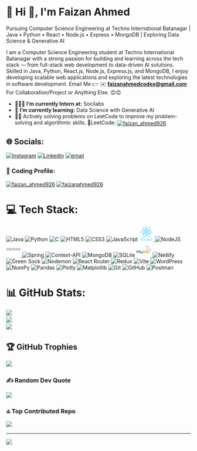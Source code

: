 # 💫 Hi 👋, I'm Faizan Ahmed

Pursuing Computer Science Engineering at Techno International Batanagar | Java • Python • React • Node.js • Express • MongoDB | Exploring Data Science & Generative AI

 I am a Computer Science Engineering student at Techno International Batanagar with a strong passion for building and learning across the tech stack — from full-stack web development to data-driven AI solutions.
Skilled in Java, Python, React.js, Node.js, Express.js, and MongoDB, I enjoy developing scalable web applications and exploring the latest technologies in software development.
Email Me 👉 ✉️ **faizanahmedcodex@gmail.com** For Collaboration/Project or Anything Else. 😊😊

- 👨🏻‍💼 **I’m currently Intern at:** Socilabs
- 🌱 **I’m currently learning:** Data Science with Generative AI
- 👨‍💻 Actively solving problems on LeetCode to improve my problem-solving and algorithmic skills.  🔗LeetCode: <a href="https://www.leetcode.com/faizan_ahmed926" target="blank"><img align="center" src="https://raw.githubusercontent.com/rahuldkjain/github-profile-readme-generator/master/src/images/icons/Social/leet-code.svg" alt="faizan_ahmed926" height="20" width="20" /></a>

## 🌐 Socials:
[![Instagram](https://img.shields.io/badge/Instagram-%23E4405F.svg?logo=Instagram&logoColor=white)](https://instagram.com/faizan_ahmed926) [![LinkedIn](https://img.shields.io/badge/LinkedIn-%230077B5.svg?logo=linkedin&logoColor=white)](https://linkedin.com/in/faizanahmed926) [![email](https://img.shields.io/badge/Email-D14836?logo=gmail&logoColor=white)](mailto:faizanahmedcodex@gmail.com) 

<h3 align="left">🧠 Coding Profile:</h3>
<p align="left">
<a href="https://www.leetcode.com/faizan_ahmed926" target="blank"><img align="center" src="https://raw.githubusercontent.com/rahuldkjain/github-profile-readme-generator/master/src/images/icons/Social/leet-code.svg" alt="faizan_ahmed926" height="30" width="40" /></a>
<a href="https://auth.geeksforgeeks.org/user/faizanahmed926" target="blank"><img align="center" src="https://raw.githubusercontent.com/rahuldkjain/github-profile-readme-generator/master/src/images/icons/Social/geeks-for-geeks.svg" alt="faizanahmed926" height="30" width="40" /></a>
</p>

# 💻 Tech Stack:
![Java](https://img.shields.io/badge/java-%23ED8B00.svg?style=for-the-badge&logo=openjdk&logoColor=white) ![Python](https://img.shields.io/badge/python-3670A0?style=for-the-badge&logo=python&logoColor=ffdd54) ![C](https://img.shields.io/badge/c-%2300599C.svg?style=for-the-badge&logo=c&logoColor=white) ![HTML5](https://img.shields.io/badge/html5-%23E34F26.svg?style=for-the-badge&logo=html5&logoColor=white) ![CSS3](https://img.shields.io/badge/css3-%231572B6.svg?style=for-the-badge&logo=css3&logoColor=white) ![JavaScript](https://img.shields.io/badge/javascript-%23323330.svg?style=for-the-badge&logo=javascript&logoColor=%23F7DF1E)      <a href="https://reactjs.org/" target="_blank" rel="noreferrer"> <img src="https://raw.githubusercontent.com/devicons/devicon/master/icons/react/react-original-wordmark.svg" alt="react" width="40" height="40"/> </a>   ![NodeJS](https://img.shields.io/badge/node.js-6DA55F?style=for-the-badge&logo=node.js&logoColor=white)   <a href="https://expressjs.com" target="_blank" rel="noreferrer"> <img src="https://raw.githubusercontent.com/devicons/devicon/master/icons/express/express-original-wordmark.svg" alt="express" width="40" height="40"/> </a>  ![Spring](https://img.shields.io/badge/spring-%236DB33F.svg?style=for-the-badge&logo=spring&logoColor=white) ![Context-API](https://img.shields.io/badge/Context--Api-000000?style=for-the-badge&logo=react) ![MongoDB](https://img.shields.io/badge/MongoDB-%234ea94b.svg?style=for-the-badge&logo=mongodb&logoColor=white)  ![SQLite](https://img.shields.io/badge/sqlite-%2307405e.svg?style=for-the-badge&logo=sqlite&logoColor=white) <a href="https://www.mysql.com/" target="_blank" rel="noreferrer"> <img src="https://raw.githubusercontent.com/devicons/devicon/master/icons/mysql/mysql-original-wordmark.svg" alt="mysql" width="40" height="40"/> </a> ![Netlify](https://img.shields.io/badge/netlify-%23000000.svg?style=for-the-badge&logo=netlify&logoColor=#00C7B7)  ![Green Sock](https://img.shields.io/badge/green%20sock-88CE02?style=for-the-badge&logo=greensock&logoColor=white) ![Nodemon](https://img.shields.io/badge/NODEMON-%23323330.svg?style=for-the-badge&logo=nodemon&logoColor=%BBDEAD) ![React Router](https://img.shields.io/badge/React_Router-CA4245?style=for-the-badge&logo=react-router&logoColor=white) ![Redux](https://img.shields.io/badge/redux-%23593d88.svg?style=for-the-badge&logo=redux&logoColor=white) ![Vite](https://img.shields.io/badge/vite-%23646CFF.svg?style=for-the-badge&logo=vite&logoColor=white) ![WordPress](https://img.shields.io/badge/WordPress-%23117AC9.svg?style=for-the-badge&logo=WordPress&logoColor=white)  ![NumPy](https://img.shields.io/badge/numpy-%23013243.svg?style=for-the-badge&logo=numpy&logoColor=white) ![Pandas](https://img.shields.io/badge/pandas-%23150458.svg?style=for-the-badge&logo=pandas&logoColor=white) ![Plotly](https://img.shields.io/badge/Plotly-%233F4F75.svg?style=for-the-badge&logo=plotly&logoColor=white) ![Matplotlib](https://img.shields.io/badge/Matplotlib-%23ffffff.svg?style=for-the-badge&logo=Matplotlib&logoColor=black) ![Git](https://img.shields.io/badge/git-%23F05033.svg?style=for-the-badge&logo=git&logoColor=white) ![GitHub](https://img.shields.io/badge/github-%23121011.svg?style=for-the-badge&logo=github&logoColor=white) ![Postman](https://img.shields.io/badge/Postman-FF6C37?style=for-the-badge&logo=postman&logoColor=white)


# 📊 GitHub Stats:
![](https://github-readme-stats.vercel.app/api?username=FaizanAhmed926&theme=dark&hide_border=false&include_all_commits=true&count_private=false)<br/>
![](https://nirzak-streak-stats.vercel.app/?user=FaizanAhmed926&theme=dark&hide_border=false)<br/>
![](https://github-readme-stats.vercel.app/api/top-langs/?username=FaizanAhmed926&theme=dark&hide_border=false&include_all_commits=true&count_private=false&layout=compact)

## 🏆 GitHub Trophies
![](https://github-profile-trophy.vercel.app/?username=FaizanAhmed926&theme=radical&no-frame=false&no-bg=true&margin-w=4)

### ✍️ Random Dev Quote
![](https://quotes-github-readme.vercel.app/api?type=horizontal&theme=radical)

### 🔝 Top Contributed Repo
![](https://github-contributor-stats.vercel.app/api?username=FaizanAhmed926&limit=5&theme=dark&combine_all_yearly_contributions=true)

---
[![](https://visitcount.itsvg.in/api?id=FaizanAhmed926&icon=0&color=0)](https://visitcount.itsvg.in)

<!-- Proudly created with GPRM ( https://gprm.itsvg.in ) -->
